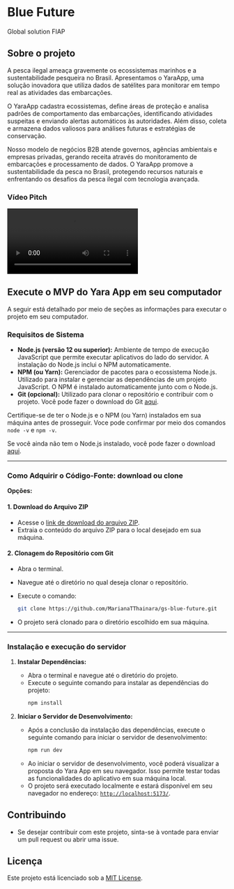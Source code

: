 # Blue Future

Global solution FIAP

## Sobre o projeto

A pesca ilegal ameaça gravemente os ecossistemas marinhos e a sustentabilidade pesqueira no Brasil. Apresentamos o YaraApp, uma solução inovadora que utiliza dados de satélites para monitorar em tempo real as atividades das embarcações.

O YaraApp cadastra ecossistemas, define áreas de proteção e analisa padrões de comportamento das embarcações, identificando atividades suspeitas e enviando alertas automáticos às autoridades. Além disso, coleta e armazena dados valiosos para análises futuras e estratégias de conservação.

Nosso modelo de negócios B2B atende governos, agências ambientais e empresas privadas, gerando receita através do monitoramento de embarcações e processamento de dados. O YaraApp promove a sustentabilidade da pesca no Brasil, protegendo recursos naturais e enfrentando os desafios da pesca ilegal com tecnologia avançada.

### Vídeo Pitch

![Assista ao vídeo pitch](video.mp4)


## Execute o MVP do Yara App em seu computador

A seguir está detalhado por meio de seções as informações para executar o projeto em seu computador.

### Requisitos de Sistema

- **Node.js (versão 12 ou superior):** Ambiente de tempo de execução JavaScript que permite executar aplicativos do lado do servidor. A instalação do Node.js inclui o NPM automaticamente.
- **NPM (ou Yarn):** Gerenciador de pacotes para o ecossistema Node.js. Utilizado para instalar e gerenciar as dependências de um projeto JavaScript. O NPM é instalado automaticamente junto com o Node.js.
- **Git (opcional):** Utilizado para clonar o repositório e contribuir com o projeto. Você pode fazer o download do Git [aqui](https://git-scm.com/downloads).

Certifique-se de ter o Node.js e o NPM (ou Yarn) instalados em sua máquina antes de prosseguir. Voce pode confirmar por meio dos comandos `node -v` e `npm -v`.

Se você ainda não tem o Node.js instalado, você pode fazer o download [aqui](https://nodejs.org/en/download).

---

### Como Adquirir o Código-Fonte: download ou clone

**Opções:**

#### 1. Download do Arquivo ZIP

- Acesse o [link de download do arquivo ZIP](https://github.com/MarianaTThainara/gs-blue-future/archive/refs/heads/main.zip).
- Extraia o conteúdo do arquivo ZIP para o local desejado em sua máquina.

#### 2. Clonagem do Repositório com Git

- Abra o terminal.
- Navegue até o diretório no qual deseja clonar o repositório.
- Execute o comando:

  ```bash
  git clone https://github.com/MarianaTThainara/gs-blue-future.git
  ```

- O projeto será clonado para o diretório escolhido em sua máquina.

---

### Instalação e execução do servidor

1. **Instalar Dependências:**

   - Abra o terminal e navegue até o diretório do projeto.
   - Execute o seguinte comando para instalar as dependências do projeto:
     ```bash
     npm install
     ```

2. **Iniciar o Servidor de Desenvolvimento:**
   - Após a conclusão da instalação das dependências, execute o seguinte comando para iniciar o servidor de desenvolvimento:
     ```bash
     npm run dev
     ```
   - Ao iniciar o servidor de desenvolvimento, você poderá visualizar a proposta do Yara App em seu navegador. Isso permite testar todas as funcionalidades do aplicativo em sua máquina local.
   - O projeto será executado localmente e estará disponível em seu navegador no endereço: [`http://localhost:5173/`](http://localhost:5173/).

## Contribuindo

- Se desejar contribuir com este projeto, sinta-se à vontade para enviar um pull request ou abrir uma issue.

## Licença

Este projeto está licenciado sob a [MIT License](LICENSE).